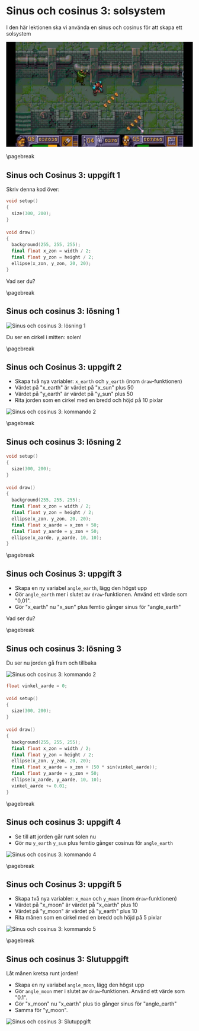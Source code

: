 # Sinus och cosinus 3: solsystem

I den här lektionen ska vi använda en sinus och cosinus för att skapa ett solsystem

![Chaos Engine](ChaosEngine.jpg)

\pagebreak

## Sinus och Cosinus 3: uppgift 1

Skriv denna kod över:

```c++
void setup()
{
  size(300, 200);
}

void draw()
{
  background(255, 255, 255);
  final float x_zon = width / 2;
  final float y_zon = height / 2;
  ellipse(x_zon, y_zon, 20, 20);
}
```

Vad ser du?

\pagebreak

## Sinus och cosinus 3: lösning 1

![Sinus och cosinus 3: lösning 1](SinusEnCosine3_1.png)

Du ser en cirkel i mitten: solen!

\pagebreak

## Sinus och Cosinus 3: uppgift 2

 * Skapa två nya variabler: `x_earth` och `y_earth` (inom `draw`-funktionen)
 * Värdet på "x_earth" är värdet på "x_sun" plus 50
 * Värdet på "y_earth" är värdet på "y_sun" plus 50
 * Rita jorden som en cirkel med en bredd och höjd på 10 pixlar


![Sinus och cosinus 3: kommando 2](SinusEnCosine3_2.png)

\pagebreak

## Sinus och cosinus 3: lösning 2

```c++
void setup()
{
  size(300, 200);
}

void draw()
{
  background(255, 255, 255);
  final float x_zon = width / 2;
  final float y_zon = height / 2;
  ellipse(x_zon, y_zon, 20, 20);
  final float x_aarde = x_zon + 50;
  final float y_aarde = y_zon + 50;
  ellipse(x_aarde, y_aarde, 10, 10);
}
```

\pagebreak

## Sinus och Cosinus 3: uppgift 3

 * Skapa en ny variabel `angle_earth`, lägg den högst upp
 * Gör `angle_earth` mer i slutet av `draw`-funktionen. Använd ett värde som "0,01".
 * Gör "x_earth" nu "x_sun" plus femtio gånger sinus för "angle_earth"

Vad ser du?

\pagebreak

## Sinus och cosinus 3: lösning 3

Du ser nu jorden gå fram och tillbaka

![Sinus och cosinus 3: kommando 2](SinusEnCosine3_3.png)

```c++
float vinkel_aarde = 0;

void setup()
{
  size(300, 200);
}

void draw()
{
  background(255, 255, 255);
  final float x_zon = width / 2;
  final float y_zon = height / 2;
  ellipse(x_zon, y_zon, 20, 20);
  final float x_aarde = x_zon + (50 * sin(vinkel_aarde));
  final float y_aarde = y_zon + 50;
  ellipse(x_aarde, y_aarde, 10, 10);
  vinkel_aarde += 0.01;
}
```

\pagebreak

## Sinus och cosinus 3: uppgift 4

 * Se till att jorden går runt solen nu
 * Gör nu `y_earth` `y_sun` plus femtio gånger cosinus för `angle_earth`

![Sinus och cosinus 3: kommando 4](SinusEnCosine3_4.png)


\pagebreak

## Sinus och Cosinus 3: uppgift 5

 * Skapa två nya variabler: `x_maan` och `y_maan` (inom `draw`-funktionen)
 * Värdet på "x_moon" är värdet på "x_earth" plus 10
 * Värdet på "y_moon" är värdet på "y_earth" plus 10
 * Rita månen som en cirkel med en bredd och höjd på 5 pixlar

![Sinus och cosinus 3: kommando 5](SinusEnCosine3_5.png)

\pagebreak

## Sinus och cosinus 3: Slutuppgift

Låt månen kretsa runt jorden!

 * Skapa en ny variabel `angle_moon`, lägg den högst upp
 * Gör `angle_moon` mer i slutet av `draw`-funktionen. Använd ett värde som "0.1".
 * Gör "x_moon" nu "x_earth" plus tio gånger sinus för "angle_earth"
 * Samma för "y_moon".

![Sinus och cosinus 3: Slutuppgift](SinusEnCosinus3_slutupgpgift.png)
